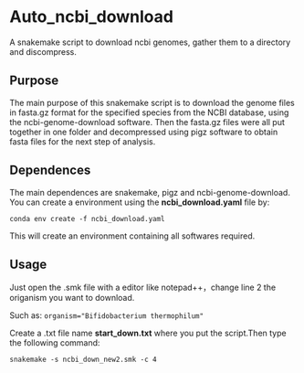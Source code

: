# Auto_ncbi_download
A snakemake script to download ncbi genomes, gather them to a directory and discompress.

## Purpose
The main purpose of this snakemake script is to download the genome files in fasta.gz format for the specified species from the NCBI database, using the ncbi-genome-download software. 
Then the fasta.gz files were all put together in one folder and decompressed using pigz software to obtain fasta files for the next step of analysis.

## Dependences
The main dependences are snakemake, pigz and ncbi-genome-download.
You can create a environment using the **ncbi_download.yaml** file by:
```
conda env create -f ncbi_download.yaml
```
This will create an environment containing all softwares required.

## Usage
Just open the .smk file with a editor like notepad++，change line 2 the origanism you want to download.

Such as:
`
organism="Bifidobacterium thermophilum"
`

Create a .txt file name **start_down.txt** where you put the script.Then type the following command:
```
snakemake -s ncbi_down_new2.smk -c 4
```
